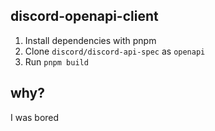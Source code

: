 ## discord-openapi-client

1. Install dependencies with pnpm
2. Clone `discord/discord-api-spec` as `openapi`
3. Run `pnpm build`

## why?

I was bored

